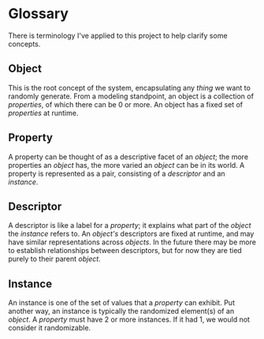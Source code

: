 # Glossary

There is terminology I've applied to this project to help clarify some concepts.

## Object

This is the root concept of the system, encapsulating any _thing_ we want to randomly generate. From a modeling standpoint, an object is a collection of _properties_, of which there can be 0 or more. An object has a fixed set of _properties_ at runtime.

## Property

A property can be thought of as a descriptive facet of an _object_; the more properties an _object_ has, the more varied an _object_ can be in its world. A property is represented as a pair, consisting of a _descriptor_ and an _instance_.

## Descriptor

A descriptor is like a label for a _property_; it explains what part of the _object_ the _instance_ refers to. An _object's_ descriptors are fixed at runtime, and may have similar representations across _objects_. In the future there may be more to establish relationships between descriptors, but for now they are tied purely to their parent _object_.

## Instance

An instance is one of the set of values that a _property_ can exhibit. Put another way, an instance is typically the randomized element(s) of an _object_. A _property_ must have 2 or more instances. If it had 1, we would not consider it randomizable.
 